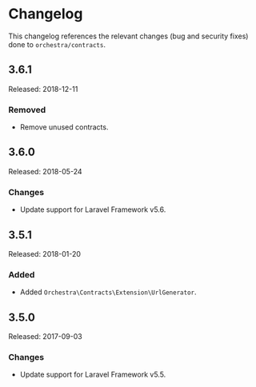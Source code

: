 # Changelog

This changelog references the relevant changes (bug and security fixes) done to `orchestra/contracts`.

## 3.6.1

Released: 2018-12-11

### Removed

* Remove unused contracts.

## 3.6.0

Released: 2018-05-24

### Changes

* Update support for Laravel Framework v5.6.

## 3.5.1

Released: 2018-01-20

### Added

* Added `Orchestra\Contracts\Extension\UrlGenerator`.

## 3.5.0

Released: 2017-09-03

### Changes

* Update support for Laravel Framework v5.5.
